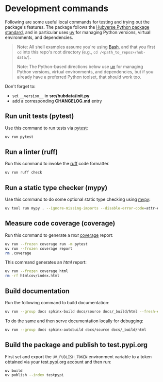 # Development commands

Following are some useful local commands for testing and trying out the package's features. The package follows the [Hubverse Python package standard](https://docs.hubverse.io/en/latest/developer/python.html), and in particular uses [uv](https://docs.astral.sh/uv/) for managing Python versions, virtual environments, and dependencies.

> Note: All shell examples assume you're using [Bash](https://en.wikipedia.org/wiki/Bash_(Unix_shell)), and that you first `cd` into this repo's root directory (e.g., `cd /<path_to_repos>/hub-data/`).
>
> Note: The Python-based directions below use [uv](https://docs.astral.sh/uv/) for managing Python versions, virtual environments, and dependencies, but if you already have a preferred Python toolset, that should work too.

Don't forget to:

- set `__version__` in **src/hubdata/__init__.py**
- add a corresponding **CHANGELOG.md** entry

## Run unit tests (pytest)

Use this command to run tests via [pytest](https://docs.pytest.org/en/stable/):

```bash
uv run pytest
```

## Run a linter (ruff)

Run this command to invoke the [ruff](https://github.com/astral-sh/ruff) code formatter.

```bash
uv run ruff check
```

## Run a static type checker (mypy)

Use this command to do some optional static type checking using [mypy](https://mypy-lang.org/):

```bash
uv tool run mypy . --ignore-missing-imports --disable-error-code=attr-defined
```

## Measure code coverage (coverage)

Run this command to generate a _text_ [coverage](https://coverage.readthedocs.io/en/7.8.2/) report:

```bash
uv run --frozen coverage run -m pytest
uv run --frozen coverage report
rm .coverage
```

This command generates an _html_ report:

```bash
uv run --frozen coverage html
rm -rf htmlcov/index.html
```

## Build documentation

Run the following command to build documentation:

```bash
uv run --group docs sphinx-build docs/source docs/_build/html --fresh-env --fail-on-warning
```

To do the same and then serve documentation locally for debugging:

```bash
uv run --group docs sphinx-autobuild docs/source docs/_build/html
```

## Build the package and publish to test.pypi.org

First set and export the `UV_PUBLISH_TOKEN` environment variable to a token obtained via your test.pypi.org account and then run:

```bash
uv build
uv publish --index testpypi
```

